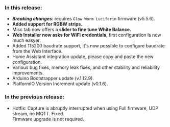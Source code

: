 <style>



.footer {



  display: none;



}



.body {



  color: #202020;



  background-color: #F5F5F5;



}



.px-3 {



    padding-right: 30px !important;



    padding-left: 10px !important;



}



.my-5 {



    margin-top: 10px !important;



    margin-bottom: 10px !important;



}



</style>

### In this release:

- ***Breaking changes***: requires `Glow Worm Luciferin` firmware (v5.5.6).
- **Added support for RGBW strips.**  
- Misc tab now offers a **slider to fine tune White Balance**.  
- **Web Installer now asks for WiFi credentials**, first configuration is now much easyer.  
- Added 115200 baudrate support, it's now possible to configure baudrate from the Web Interface.  
- Home Assistant integration update, please copy and paste the new configuration.  
- Various bug fixes, memory leak fixes, and other stability and reliability improvements.
- Arduino Bootstrapper update (v.1.12.9).
- PlatformIO Version Increment update (v0.1.6).

### In the previous release:

- Hotfix: Capture is abruptly interrupted when using Full firmware, UDP stream, no MQTT. Fixed.  
  Firmware upgrade is not required.